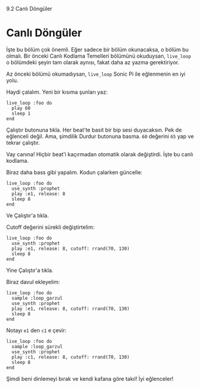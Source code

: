 9.2 Canlı Döngüler

# Canlı Döngüler

İşte bu bölüm çok önemli. Eğer sadece bir bölüm okunacaksa, o bölüm bu 
olmalı. Bir önceki Canlı Kodlama Temelleri bölümünü okuduysan, `live_loop`
o bölümdeki şeyin tam olarak aynısı, fakat daha az yazma gerektiriyor.

Az önceki bölümü okumadıysan, `live_loop` Sonic Pi ile eğlenmenin en iyi yolu.

Haydi çalalım. Yeni bir kısıma şunları yaz:

```
live_loop :foo do
  play 60
  sleep 1
end
```

Çalıştır butonuna tıkla. Her beat'te basit bir bip sesi duyacaksın. Pek de 
eğlenceli değil. Ama, şimdilik Durdur butonuna basma. `60` değerini `65` 
yap ve tekrar çalıştır.

Vay canına! Hiçbir beat'i kaçırmadan otomatik olarak değiştirdi. İşte bu 
canlı kodlama.

Biraz daha bass gibi yapalım. Kodun çalarken güncelle:

```
live_loop :foo do
  use_synth :prophet
  play :e1, release: 8
  sleep 8
end
```

Ve Çalıştır'a tıkla.

Cutoff değerini sürekli değiştirtelim:

```
live_loop :foo do
  use_synth :prophet
  play :e1, release: 8, cutoff: rrand(70, 130)
  sleep 8
end
```

Yine Çalıştır'a tıkla.

Biraz davul ekleyelim:

```
live_loop :foo do
  sample :loop_garzul
  use_synth :prophet
  play :e1, release: 8, cutoff: rrand(70, 130)
  sleep 8
end
```

Notayı `e1` den `c1` e çevir:

```
live_loop :foo do
  sample :loop_garzul
  use_synth :prophet
  play :c1, release: 8, cutoff: rrand(70, 130)
  sleep 8
end
```

Şimdi beni dinlemeyi bırak ve kendi kafana göre takıl! İyi eğlenceler!
